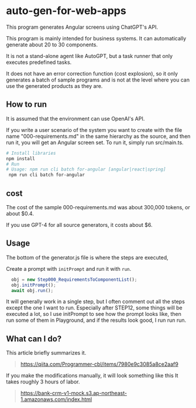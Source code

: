# auto-gen-for-web-apps

This program generates Angular screens using ChatGPT's API.

This program is mainly intended for business systems. It can automatically generate about 20 to 30 components.

It is not a stand-alone agent like AutoGPT, but a task runner that only executes predefined tasks.

It does not have an error correction function (cost explosion), so it only generates a batch of sample programs and is not at the level where you can use the generated products as they are.


## How to run
It is assumed that the environment can use OpenAI's API.

If you write a user scenario of the system you want to create with the file name "000-requirements.md" in the same hierarchy as the source, and then run it, you will get an Angular screen set.
To run it, simply run src/main.ts.

```bash
# Install libraries
npm install
# Run
# Usage: npm run cli batch for-angular [angular|react|spring]
 npm run cli batch for-angular
 ```


## cost
The cost of the sample 000-requirements.md was about 300,000 tokens, or about $0.4.

If you use GPT-4 for all source generators, it costs about $6.


## Usage 
The bottom of the generator.js file is where the steps are executed,

Create a prompt with `initPrompt` and run it with `run`.

```javascript
  obj = new Step000_RequirementsToComponentList();
  obj.initPrompt();
  await obj.run();
```

It will generally work in a single step, but I often comment out all the steps except the one I want to run.
Especially after STEP12, some things will be executed a lot, so I use initPrompt to see how the prompt looks like, then run some of them in Playground, and if the results look good, I run run run.

## What can I do?
This article briefly summarizes it.
> https://qiita.com/Programmer-cbl/items/7980e9c3085a8ce2aaf9

If you make the modifications manually, it will look something like this It takes roughly 3 hours of labor.
> https://bank-crm-v1-mock.s3.ap-northeast-1.amazonaws.com/index.html
